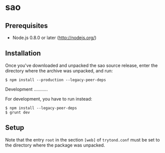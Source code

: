 sao
===

Prerequisites
-------------

 * Node.js 0.8.0 or later (http://nodejs.org/)

Installation
------------

Once you've downloaded and unpacked the sao source release, enter the directory
where the archive was unpacked, and run:

    $ npm install --production --legacy-peer-deps

Development
...........

For development, you have to run instead:

    $ npm install --legacy-peer-deps
    $ grunt dev

Setup
-----

Note that the entry `root` in the section `[web]` of `trytond.conf` must be set
to the directory where the package was unpacked.
